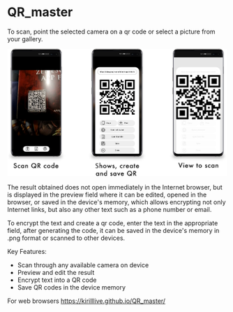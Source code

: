 # QR_master
To scan, point the selected camera on a qr code or select a picture from your gallery.

![QR Master screens](screens.png)

The result obtained does not open immediately in the Internet browser, but is displayed in the preview field where it can be edited, opened in the browser, or saved in the device's memory, which allows encrypting not only Internet links, but also any other text such as a phone number or email.

To encrypt the text and create a qr code, enter the text in the appropriate field, after generating the code, it can be saved in the device's memory in .png format or scanned to other devices.

Key Features:
- Scan through any available camera on device
- Preview and edit the result
- Encrypt text into a QR code
- Save QR codes in the device memory

For web browsers https://kirilllive.github.io/QR_master/
